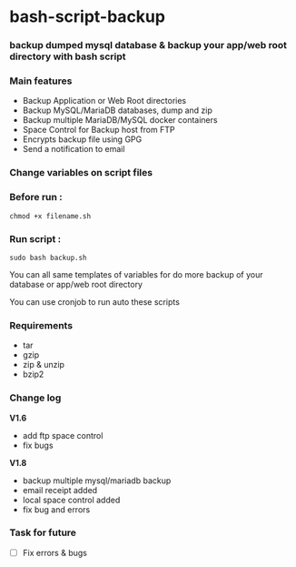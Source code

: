 # bash-script-backup
### backup dumped mysql database  &amp; backup your app/web root directory with bash script

### Main features

 - Backup Application or Web Root directories 
 - Backup MySQL/MariaDB databases, dump and zip
 - Backup multiple MariaDB/MySQL docker containers
 - Space Control for Backup host from FTP
 - Encrypts backup file using GPG
 - Send a notification to email
   
### Change variables on script files

### Before run :
```
chmod +x filename.sh
```
### Run script : 
```
sudo bash backup.sh
```

You can all same templates of variables for do more backup of your database or app/web root directory

You can use cronjob to run auto these scripts

### Requirements

- tar
- gzip 
- zip & unzip
- bzip2


### Change log

**V1.6**
- add ftp space control
- fix bugs

**V1.8**
- backup multiple mysql/mariadb backup
- email receipt added
- local space control added
- fix bug and errors

### Task for future

- [ ] Fix errors & bugs


